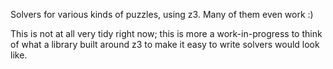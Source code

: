 Solvers for various kinds of puzzles, using z3. Many of them even work :)

This is not at all very tidy right now; this is more a work-in-progress to
think of what a library built around z3 to make it easy to write solvers
would look like.
